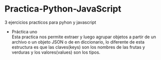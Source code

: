 # Practica-Python-JavaScript
3 ejercicios practicos para pyhon y javascript

* Práctica uno<br />
    Esta practica nos permite extraer y luego agrupar objetos a partir de un archivo o un objeto JSON o de en diccionario, lo diferente de esta estructura es que las claves(keys) son los nombres de las frutas y verduras y los valores(values) son los tipos.
